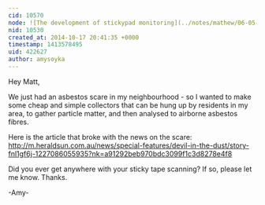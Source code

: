 ```yaml
---
cid: 10570
node: ![The development of stickypad monitoring](../notes/mathew/06-05-2014/the-development-of-stickypad-monitoring)
nid: 10530
created_at: 2014-10-17 20:41:35 +0000
timestamp: 1413578495
uid: 422627
author: amysoyka
---
```


Hey Matt,

We just had an asbestos scare in my neighbourhood - so I wanted to make some cheap and simple collectors that can be hung up by residents in my area, to gather particle matter, and then analysed to airborne asbestos fibres.

Here is the article that broke with the news on the scare: http://m.heraldsun.com.au/news/special-features/devil-in-the-dust/story-fnl1gf6j-1227086055935?nk=a91292beb970bdc3099f1c3d8278e4f8

Did you ever get anywhere with your sticky tape scanning? If so, please let me know. Thanks.

-Amy-